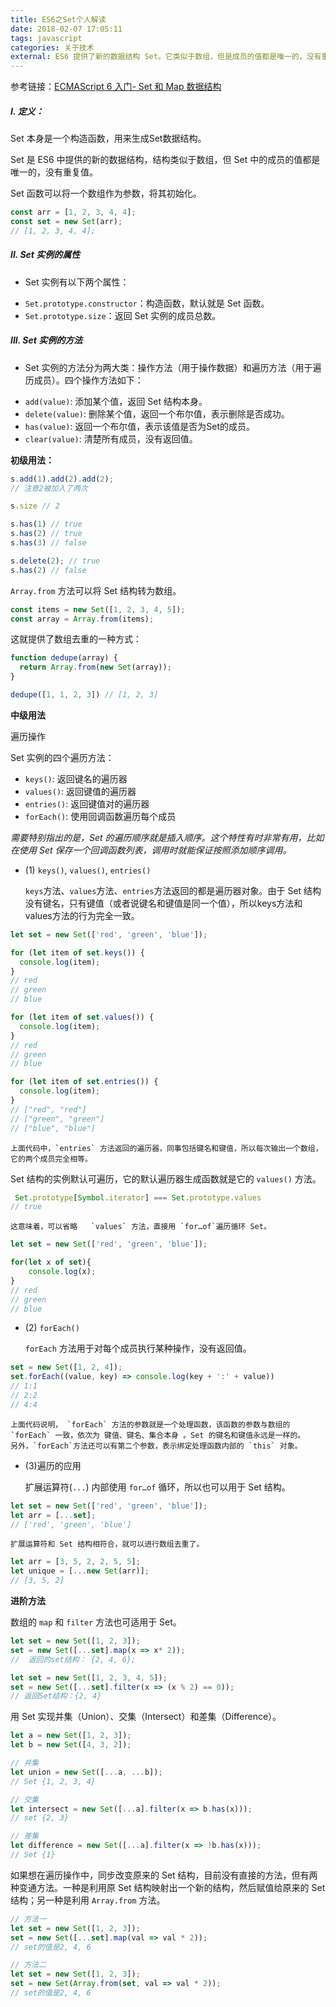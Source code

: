 ```yaml
---
title: ES6之Set个人解读
date: 2018-02-07 17:05:11
tags: javascript
categories: 关于技术
external: ES6 提供了新的数据结构 Set。它类似于数组，但是成员的值都是唯一的，没有重复的值。
---
```


参考链接：[ECMAScript 6 入门- Set 和 Map 数据结构](http://es6.ruanyifeng.com/#docs/set-map)

##### I. 定义：

Set 本身是一个构造函数，用来生成Set数据结构。

Set 是 ES6 中提供的新的数据结构，结构类似于数组，但 Set 中的成员的值都是唯一的，没有重复值。

Set 函数可以将一个数组作为参数，将其初始化。
```js
const arr = [1, 2, 3, 4, 4];
const set = new Set(arr);
// [1, 2, 3, 4, 4];
```

##### II. Set 实例的属性
* Set 实例有以下两个属性：

- `Set.prototype.constructor`：构造函数，默认就是 Set 函数。
- `Set.prototype.size`：返回 Set 实例的成员总数。


##### III. Set 实例的方法
* Set 实例的方法分为两大类：操作方法（用于操作数据）和遍历方法（用于遍历成员）。四个操作方法如下：
 - `add(value)`: 添加某个值，返回 Set 结构本身。
 - `delete(value)`: 删除某个值，返回一个布尔值，表示删除是否成功。
 - `has(value)`: 返回一个布尔值，表示该值是否为Set的成员。
 - `clear(value)`: 清楚所有成员，没有返回值。

**初级用法：**

```js
s.add(1).add(2).add(2);
// 注意2被加入了两次

s.size // 2

s.has(1) // true
s.has(2) // true
s.has(3) // false

s.delete(2); // true
s.has(2) // false
```

`Array.from` 方法可以将 Set 结构转为数组。
```js
const items = new Set([1, 2, 3, 4, 5]);
const array = Array.from(items);
```

这就提供了数组去重的一种方式：
```js
function dedupe(array) {
  return Array.from(new Set(array));
}

dedupe([1, 1, 2, 3]) // [1, 2, 3]
```

**中级用法**

遍历操作 

Set 实例的四个遍历方法：
* `keys()`: 返回键名的遍历器
* `values()`: 返回键值的遍历器
* `entries()`: 返回键值对的遍历器
* `forEach()`: 使用回调函数遍历每个成员

*需要特别指出的是，Set 的遍历顺序就是插入顺序。这个特性有时非常有用，比如在使用 Set 保存一个回调函数列表，调用时就能保证按照添加顺序调用。*

* (1) `keys()`, `values()`, `entries()`

	`keys`方法、`values`方法、`entries`方法返回的都是遍历器对象。由于 Set 结构没有键名，只有键值（或者说键名和键值是同一个值），所以keys方法和values方法的行为完全一致。
```js
let set = new Set(['red', 'green', 'blue']);

for (let item of set.keys()) {
  console.log(item);
}
// red
// green
// blue

for (let item of set.values()) {
  console.log(item);
}
// red
// green
// blue

for (let item of set.entries()) {
  console.log(item);
}
// ["red", "red"]
// ["green", "green"]
// ["blue", "blue"]
```

	上面代码中，`entries` 方法返回的遍历器，同事包括键名和键值，所以每次输出一个数组，它的两个成员完全相等。
Set 结构的实例默认可遍历，它的默认遍历器生成函数就是它的 `values()` 方法。
```js
 Set.prototype[Symbol.iterator] === Set.prototype.values
// true
```

	这意味着，可以省略	`values` 方法，直接用	`for…of`遍历循环 Set。
```js
let set = new Set(['red', 'green', 'blue']);

for(let x of set){
	console.log(x);
}
// red
// green
// blue
```

* (2) `forEach()`

	`forEach` 方法用于对每个成员执行某种操作，没有返回值。
```js
set = new Set([1, 2, 4]);
set.forEach((value, key) => console.log(key + ':' + value))
// 1:1
// 2:2
// 4:4
```

	上面代码说明， `forEach` 方法的参数就是一个处理函数，该函数的参数与数组的 `forEach` 一致，依次为 键值、键名、集合本身 。Set 的键名和键值永远是一样的。
	另外，`forEach`方法还可以有第二个参数，表示绑定处理函数内部的 `this` 对象。

* (3)遍历的应用

	扩展运算符(`...`) 内部使用 `for…of` 循环，所以也可以用于 Set 结构。
```js
let set = new Set(['red', 'green', 'blue']);
let arr = [...set];
// ['red', 'green', 'blue']
```

	扩展运算符和 Set 结构相符合，就可以进行数组去重了。
```js
let arr = [3, 5, 2, 2, 5, 5];
let unique = [...new Set(arr)];
// [3, 5, 2]
```

**进阶方法**

数组的 `map` 和 `filter` 方法也可适用于 Set。

```js
let set = new Set([1, 2, 3]);
set = new Set([...set].map(x => x* 2));
//  返回的set结构： {2, 4, 6};

let set = new Set([1, 2, 3, 4, 5]);
set = new Set([...set].filter(x => (x % 2) == 0));
// 返回Set结构：{2, 4}
```

用 Set 实现并集（Union）、交集（Intersect）和差集（Difference）。

```js
let a = new Set([1, 2, 3]);
let b = new Set([4, 3, 2]);

// 并集
let union = new Set([...a, ...b]);
// Set {1, 2, 3, 4}

// 交集
let intersect = new Set([...a].filter(x => b.has(x)));
// set {2, 3}

// 差集
let difference = new Set([...a].filter(x => !b.has(x)));
// Set {1}
```

如果想在遍历操作中，同步改变原来的 Set 结构，目前没有直接的方法，但有两种变通方法。一种是利用原 Set 结构映射出一个新的结构，然后赋值给原来的 Set 结构；另一种是利用 `Array.from` 方法。

```js
// 方法一
let set = new Set([1, 2, 3]);
set = new Set([...set].map(val => val * 2));
// set的值是2, 4, 6

// 方法二
let set = new Set([1, 2, 3]);
set = new Set(Array.from(set, val => val * 2));
// set的值是2, 4, 6
```

